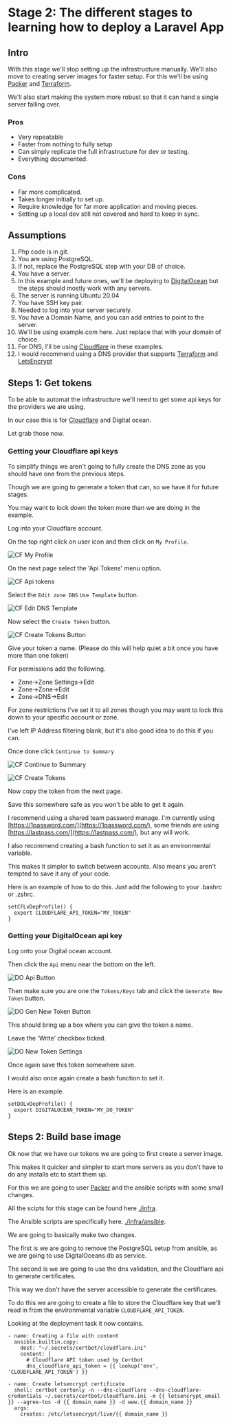 # Stage 2: The different stages to learning how to deploy a Laravel App

## Intro

With this stage we'll stop setting up the infrastructure manually. We'll also move to creating server 
images for faster setup. For this we'll be using [Packer](https://www.packer.io/) and [Terraform](https://www.terraform.io/).

We'll also start making the system more robust so that it can hand a single server falling over.

### Pros

* Very repeatable
* Faster from nothing to fully setup
* Can simply replicate the full infrastructure for dev or testing.
* Everything documented.

### Cons
* Far more complicated.
* Takes longer initially to set up.
* Require knowledge for far more application and moving pieces.
* Setting up a local dev still not covered and hard to keep in sync.

## Assumptions

1. Php code is in git.
1. You are using PostgreSQL.
1. If not, replace the PostgreSQL step with your DB of choice.
1. You have a server.
1. In this example and future ones, we'll be deploying to [DigitalOcean](https://m.do.co/c/179a47e69ec8)
   but the steps should mostly work with any servers.
1. The server is running Ubuntu 20.04
1. You have SSH key pair.
1. Needed to log into your server securely.
1. You have a Domain Name, and you can add entries to point to the server.
1. We'll be using example.com here. Just replace that with your domain of choice.
1. For DNS, I'll be using [Cloudflare](https://www.cloudflare.com/) in these examples.
1. I would recommend using a DNS provider that supports [Terraform](https://www.terraform.io/) and
   [LetsEncrypt](https://community.letsencrypt.org/t/dns-providers-who-easily-integrate-with-lets-encrypt-dns-validation/86438)

## Steps 1: Get tokens

To be able to automat the infrastructure we'll need to get some api keys for the providers we are using.

In our case this is for [Cloudflare](https://www.cloudflare.com/) and Digital ocean.

Let grab those now.

### Getting your Cloudflare api keys

To simplify things we aren't going to fully create the DNS zone as you should have one from the 
previous steps.

Though we are going to generate a token that can, so we have it for future stages.

You may want to lock down the token more than we are doing in the example.

Log into your Cloudflare account. 

On the top right click on user icon and then click on ```My Profile```.

![CF My Profile](./images/cf_my_profile.png)

On the next page select the 'Api Tokens' menu option.

![CF Api tokens](./images/cf_api_tokens.png)

Select the ```Edit zone DNS``` ```Use Template``` button.

![CF Edit DNS Template](./images/cf_edist_dns_template.png)

Now select the ```Create Token``` button.

![CF Create Tokens Button](./images/cf_create_token_button.png)

Give your token a name. (Please do this will help quiet a bit once you have more than one token)

For permissions add the following.
* Zone->Zone Settings->Edit
* Zone->Zone->Edit
* Zone->DNS->Edit

For zone restrictions I've set it to all zones though you may want to lock this down to your specific 
account or zone.

I've left IP Address filtering blank, but it's also good idea to do this if you can.

Once done click ```Continue to Summary```

![CF Continue to Summary](./images/cf_continue_to_summary.png)

![CF Create Tokens](./images/cf_create_token_settings.png)

Now copy the token from the next page. 

Save this somewhere safe as you won't be able to get it again.

I recommend using a shared team password manage. I'm currently using [https://1password.com/](https://1password.com/), 
some friends are using [https://lastpass.com/](https://lastpass.com/), but any will work.

I also recommend creating a bash function to set it as an environmental variable.

This makes it simpler to switch between accounts. Also means you aren't tempted to save it any of your code.

Here is an example of how to do this. Just add the following to your .bashrc or .zshrc.

```shell
setCFLvDepProfile() {	
  export CLOUDFLARE_API_TOKEN="MY_TOKEN"
}
```

### Getting your DigitalOcean api key

Log onto your Digital ocean account.

Then click the ```Api``` menu near the bottom on the left.

![DO Api Button](./images/do_api_button.png)

Then make sure you are one the ```Tokens/Keys``` tab and click the ```Generate New Token``` button.

![DO Gen New Token Button](./images/do_token_gen_new_token.png)

This should bring up a box where you can give the token a name.

Leave the 'Write' checkbox ticked.

![DO New Token Settings](./images/do_new_token_settings.png)

Once again save this token somewhere save.

I would also once again create a bash function to set it.

Here is an example.

```shell
setDOLvDepProfile() {	
  export DIGITALOCEAN_TOKEN="MY_DO_TOKEN"
}
```

## Steps 2: Build base image

Ok now that we have our tokens we are going to first create a server image.

This makes it quicker and simpler to start more servers as you don't have to do any installs etc
to start them up.

For this we are going to user [Packer](https://www.packer.io/) and the ansible scripts with some small
changes.

All the scipts for this stage can be found here [./infra](./infra).

The Ansible scripts are specifically here. [./infra/ansible](./infra/ansible).

We are going to basically make two changes. 

The first is we are going to remove the PostgreSQL setup from ansible, as we are going to use DigitalOceans db as service.

The second is we are going to use the dns validation, and the Cloudflare api to generate certificates.

This way we don't have the server accessible to generate the certificates.

To do this we are going to create a file to store the Cloudflare key that we'll read in from the
environmental variable ```CLOUDFLARE_API_TOKEN```.

Looking at the deployment task it now contains.

```shell
- name: Creating a file with content
  ansible.builtin.copy:
    dest: "~/.secrets/certbot/cloudflare.ini"
    content: |
      # Cloudflare API token used by Certbot
      dns_cloudflare_api_token = {{ lookup('env', 'CLOUDFLARE_API_TOKEN') }}

- name: Create letsencrypt certificate
  shell: certbot certonly -n --dns-cloudflare --dns-cloudflare-credentials ~/.secrets/certbot/cloudflare.ini -m {{ letsencrypt_email }} --agree-tos -d {{ domain_name }} -d www.{{ domain_name }}
  args:
    creates: /etc/letsencrypt/live/{{ domain_name }}
```



